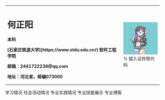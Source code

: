 <table border="0">
  <tr>
    <td width="75%">
      <h1>何正阳</h1>
      <p><b>本科</b></p>
      <p><b>[石家庄铁道大学](https://www.stdu.edu.cn/) 软件工程学院</b></p>
      <p><b>邮箱：2441722238@qq.com</b></p>
      <p><b>地址：河北省，邮编073000</b></p>
    </td>
    <td width="25%">
      <img src="/ceshi.png" width="100%">      % 插入证件照代码
    </td>
  </tr>
</table>
学习情况
社会活动情况
专业实践情况
专业技能展示
专业博客
